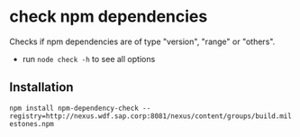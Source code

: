 check npm dependencies
====================

Checks if npm dependencies are of type "version", "range" or "others".
- run `node check -h` to see all options

Installation
------------
```npm install npm-dependency-check --registry=http://nexus.wdf.sap.corp:8081/nexus/content/groups/build.milestones.npm```
